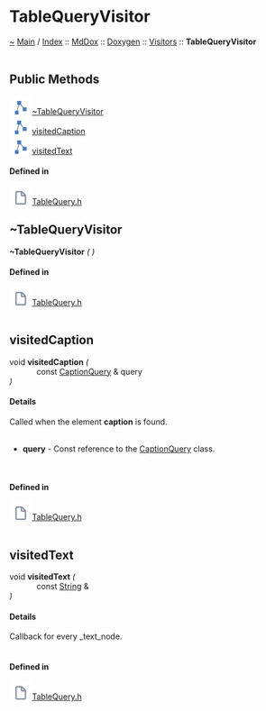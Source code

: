 <a id="tablequeryvisitor"></a>
<h1>TableQueryVisitor</h1>
<a id="classMdDox_1_1Doxygen_1_1Visitors_1_1TableQueryVisitor"></a>
<a href="https://github.com/CharlesCarley/MdDox">~</a>
<a href="indexpage.md#main">Main</a>
<span class="inline-text">/</span>
<a href="index.md#index">Index</a>
<span class="inline-text">::</span>
<a href="namespaceMdDox.md#mddox">MdDox</a>
<span class="inline-text">::</span>
<a href="namespaceMdDox_1_1Doxygen.md#doxygen">Doxygen</a>
<span class="inline-text">::</span>
<a href="namespaceMdDox_1_1Doxygen_1_1Visitors.md#visitors">Visitors</a>
<span class="inline-text">::</span>
<span class="bold-text"><b>TableQueryVisitor</b></span>
<br/>
<br/>
<a id="public-methods"></a>
<h2>Public Methods</h2>
<span class="icon-list-item"><a href="#~tablequeryvisitor" class="icon-list-item"><img src="../images/class.svg" class="icon-list-item"/><span class="icon-list-item">~TableQueryVisitor</span>
</a>
</span>
<br/>
<span class="icon-list-item"><a href="#visitedcaption" class="icon-list-item"><img src="../images/class.svg" class="icon-list-item"/><span class="icon-list-item">visitedCaption</span>
</a>
</span>
<br/>
<span class="icon-list-item"><a href="#visitedtext" class="icon-list-item"><img src="../images/class.svg" class="icon-list-item"/><span class="icon-list-item">visitedText</span>
</a>
</span>
<br/>
<a id="defined-in"></a>
<h4>Defined in</h4>
<span class="icon-list-item"><a href="https://github.com/CharlesCarley/MdDox/blob/master//Tools/Doxygen/TableQuery.h#L31" class="icon-list-item"><img src="../images/file.svg" class="icon-list-item"/><span class="icon-list-item">TableQuery.h</span>
</a>
</span>
<br/>
<a id="~tablequeryvisitor"></a>
<h2>~TableQueryVisitor</h2>
<span class="bold-text"><b>~TableQueryVisitor</b></span>
<span class="italic-text"><i>(</i></span>
<span class="italic-text"><i>)</i></span>
<a id="defined-in"></a>
<h4>Defined in</h4>
<span class="icon-list-item"><a href="https://github.com/CharlesCarley/MdDox/blob/master//Tools/Doxygen/TableQuery.h#L33" class="icon-list-item"><img src="../images/file.svg" class="icon-list-item"/><span class="icon-list-item">TableQuery.h</span>
</a>
</span>
<br/>
<br/>
<a id="visitedcaption"></a>
<h2>visitedCaption</h2>
<span class="inline-text">void</span>
<span class="bold-text"><b>visitedCaption</b></span>
<span class="italic-text"><i>(</i></span>
<div class="paragraph">
<span class="paragraph"><img src="../images/horSpace24px.svg"/><span class="inline-text">const </span>
<a href="classMdDox_1_1Doxygen_1_1CaptionQuery.md#captionquery">CaptionQuery</a>
<span class="inline-text"> &amp;</span>
<span class="inline-text">query</span>
</span>
</div>
<span class="italic-text"><i>)</i></span>
<a id="details"></a>
<h4>Details</h4>
<span class="inline-text">Called when the element </span>
<span class="bold-text"><b>caption</b></span>
<span class="inline-text"> is found. </span>
<br/>
<br/>
<ul>
<li><span class="bold-text"><b>query</b></span>
<span class="inline-text"> - </span>
<span class="inline-text">Const reference to the </span>
<a href="classMdDox_1_1Doxygen_1_1CaptionQuery.md#captionquery">CaptionQuery</a>
<span class="inline-text"> class. </span>
</li>
</ul>
<br/>
<a id="defined-in"></a>
<h4>Defined in</h4>
<span class="icon-list-item"><a href="https://github.com/CharlesCarley/MdDox/blob/master//Tools/Doxygen/TableQuery.h#L43" class="icon-list-item"><img src="../images/file.svg" class="icon-list-item"/><span class="icon-list-item">TableQuery.h</span>
</a>
</span>
<br/>
<br/>
<a id="visitedtext"></a>
<h2>visitedText</h2>
<span class="inline-text">void</span>
<span class="bold-text"><b>visitedText</b></span>
<span class="italic-text"><i>(</i></span>
<div class="paragraph">
<span class="paragraph"><img src="../images/horSpace24px.svg"/><span class="inline-text">const </span>
<a href="namespaceMdDox.md#string">String</a>
<span class="inline-text"> &amp;</span>
</span>
</div>
<span class="italic-text"><i>)</i></span>
<a id="details"></a>
<h4>Details</h4>
<span class="inline-text">Callback for every _text_node. </span>
<br/>
<br/>
<a id="defined-in"></a>
<h4>Defined in</h4>
<span class="icon-list-item"><a href="https://github.com/CharlesCarley/MdDox/blob/master//Tools/Doxygen/TableQuery.h#L38" class="icon-list-item"><img src="../images/file.svg" class="icon-list-item"/><span class="icon-list-item">TableQuery.h</span>
</a>
</span>
<br/>
<br/>
</div>
</div>
</body>
</html>
